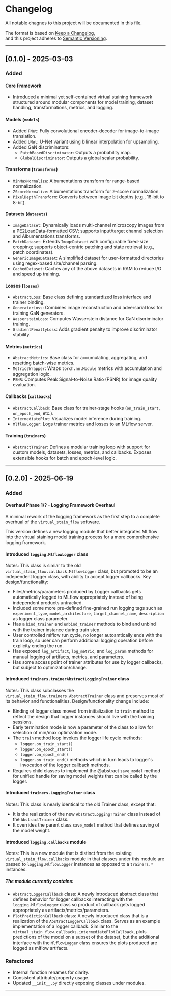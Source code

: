 # Changelog

All notable chagnes to this project will be documented in this file.

The format is based on [Keep a Changelog](https://keepachangelog.com/en/1.1.0/),  
and this project adheres to [Semantic Versioning](https://semver.org/spec/v2.0.0.html).


---

## [0.1.0] - 2025-03-03

### Added

#### Core Framework
- Introduced a minimal yet self-contained virtual staining framework structured around modular components for model training, dataset handling, transformations, metrics, and logging.

#### Models (`models`)
- Added `FNet`: Fully convolutional encoder-decoder for image-to-image translation.
- Added `UNet`: U-Net variant using bilinear interpolation for upsampling.
- Added GaN discriminators:
  - `PatchBasedDiscriminator`: Outputs a probability map.
  - `GlobalDiscriminator`: Outputs a global scalar probability.

#### Transforms (`transforms`)
- `MinMaxNormalize`: Albumentations transform for range-based normalization.
- `ZScoreNormalize`: Albumentations transform for z-score normalization.
- `PixelDepthTransform`: Converts between image bit depths (e.g., 16-bit to 8-bit).

#### Datasets (`datasets`)
- `ImageDataset`: Dynamically loads multi-channel microscopy images from a PE2LoadData-formatted CSV; supports input/target channel selection and Albumentations transforms.
- `PatchDataset`: Extends `ImageDataset` with configurable fixed-size cropping; supports object-centric patching and state retrieval (e.g., patch coordinates).
- `GenericImageDataset`: A simplified dataset for user-formatted directories using regex-based site/channel parsing.
- `CachedDataset`: Caches any of the above datasets in RAM to reduce I/O and speed up training.

#### Losses (`losses`)
- `AbstractLoss`: Base class defining standardized loss interface and trainer binding.
- `GeneratorLoss`: Combines image reconstruction and adversarial loss for training GaN generators.
- `WassersteinLoss`: Computes Wasserstein distance for GaN discriminator training.
- `GradientPenaltyLoss`: Adds gradient penalty to improve discriminator stability.

#### Metrics (`metrics`)
- `AbstractMetrics`: Base class for accumulating, aggregating, and resetting batch-wise metrics.
- `MetricsWrapper`: Wraps `torch.nn.Module` metrics with accumulation and aggregation logic.
- `PSNR`: Computes Peak Signal-to-Noise Ratio (PSNR) for image quality evaluation.

#### Callbacks (`callbacks`)
- `AbstractCallback`: Base class for trainer-stage hooks (`on_train_start`, `on_epoch_end`, etc.).
- `IntermediatePlot`: Visualizes model inference during training.
- `MlflowLogger`: Logs trainer metrics and losses to an MLflow server.

#### Training (`trainers`)
- `AbstractTrainer`: Defines a modular training loop with support for custom models, datasets, losses, metrics, and callbacks. Exposes extensible hooks for batch and epoch-level logic.

---

## [0.2.0] - 2025-06-19

### Added

#### Overhaul Phase 1/? - Logging Framework Overhaul
A minimal rework of the logging framework as the first step to a complete overhual of the `virtual_stain_flow` software. 

This version defines a new logging module that better integrates MLflow into the virtual staining model training process for a more comprehensive logging framework.

#### Introduced `logging.MlflowLogger` class
Notes: This class is simiar to the old `virtual_stain_flow.callback.MlflowLogger` class, but promoted to be an independent logger class, with ability to accept logger callbacks. Key design/functionality:
- Files/metrics/parameters produced by Logger callbacks gets automatically logged to MLflow appropriately instead of being independent products untracked. 
- Included some more pre-defined fine-grained run logging tags such as `experiment_type`, `model_architecture`, `target_channel_name`, `description` as logger class parameter.
- Has a `bind_trainer` and `unbind_trainer` methods to bind and unbind with the trainer instance during train step. 
- User controlled mlflow run cycle, no longer autoamtically ends with the train loop, so user can perform additional logging operation before explicity ending the run.
- Has exposed `log_artifact`, `log_metric`, and `log_param` methods for manual logging of artifacts, metrics, and parameters.
- Has some access point of trainer attributes for use by logger callbacks, but subject to optimization/change.

#### Introduced `trainers.trainerAbstractLoggingTrainer` class
Notes: This class subclasses the `virtual_stain_flow.trainers.AbstractTrainer` class and preserves most of its behavior and functionalities. 
Design/functionality change include:
- Binding of logger class moved from initialization to `train` method to reflect the design that logger instances should live with the training sessions.
- Early termination mode is now a parameter of the class to allow for selection of min/max optimzation mode.
- The `train` method loop invokes the logger life cycle methods:
    - `logger.on_train_start()`
    - `logger.on_epoch_start()`
    - `logger.on_epoch_end()`
    - `logger.on_train_end()` methods which in turn leads to logger's invocation of the logger callback methods.
- Requires child classes to implement the @abstract `save_model` method for unified handle for saving model weights that can be called by the logger.

#### Introduced `trainers.LoggingTrainer` class
Notes: This class is nearly identical to the old Trainer class, except that:
- It is the realization of the new `AbstractLoggingTrainer` class instead of the `AbstractTrainer` class.
- It overrides the parent class `save_model` method that defines saving of the model weight.

#### Introduced `logging.callbacks` module
Notes: This is a new module that is distinct from the existing `virtual_stain_flow.callbacks` module in that classes under this module are passed to `logging.MlflowLogger` instances as opposed to a `trainers.*` instances.     

##### The module currently contains:
- `AbstractLoggerCallback` class: A newly introduced abstract class that defines behavior for logger callbacks interacting with the `logging.MlflowLogger` class so product of callback gets logged appropriately as artifacts/metrics/parameters.
- `PlotPredictionCallback` class: A newly introduced class that is a realization of the `AbstractLoggerCallback` class. Serves as an example implementation of a logger callback. Similar to the `virtual_stain_flow.callbacks.intermediatePlotCallback`, plots predictions of the model on a subset of the dataset, but the additional interface with the `MlflowLogger` class ensures the 
plots produced are logged as mlflow artifacts.

### Refactored
- Internal function renames for clarity.
- Consistent attribute/property usage.
- Updated `__init__.py` directly exposing classes under modules.

---